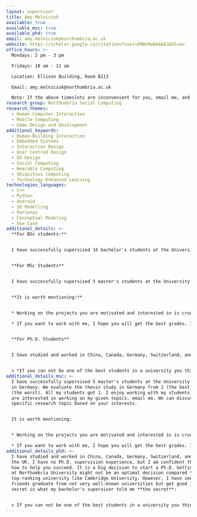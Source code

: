 ```yaml
---
layout: supervisor
title: Amy Melniczuk
available: true
available_msc: true
available_phd: true
email: amy.melniczuk@northumbria.ac.uk
website: https://scholar.google.ca/citations?user=EMWnRw8AAAAJ&hl=en
office_hours: >-
  Mondays: 2 pm - 3 pm

  Fridays: 10 am - 11 am

  Location: Ellison Building, Room B113

  Email: amy.melniczuk@northumbria.ac.uk

  Note: If the above timeslots are inconvenient for you, email me, and we can try to make it on another day. In addition, to save you precious time, even though you will come on Mondays and Fridays, it is still good to email me in case I am not in the office for some teaching tasks. 
research_group: Northumbria Social Computing
research_themes:
  - Human-Computer Interaction
  - Mobile Computing
  - Game Design and Development
additional_keywords:
  - Human-Building Interaction
  - Embedded Systems
  - Interaction Design
  - User Centred Design
  - UX Design
  - Social Computing
  - Wearable Computing
  - Ubiquitous Computing
  - Technology-Enhanced Learning
technologies_languages:
  - C++
  - Python
  - Android
  - 3D Modelling
  - Personas
  - Conceptual Modeling
  - Use Case
additional_details: >-
  **For BSc students:**


  I have successfully supervised 16 bachelor's students at the University of Munich in Germany. We evaluate the thesis study in Germany from 1 (the best) to 5 (the worst). Thirteen of my students got 1. I enjoy working with my students. If you are interested in working on my given topics, email me. We can discuss a specific research topic based on your interests. Working on the projects you are motivated and interested in is crucial for me. It is worth mentioning if you want to work with me, I hope you will get the best grades. In other words, if you want to pass the thesis study, I am sorry, but I might not be your ideal supervisor. 


  **For MSc Students**


  I have successfully supervised 5 master's students at the University of Munich in Germany. We evaluate the thesis study in Germany from 1 (the best) to 5 (the worst). All my students got 1. I enjoy working with my students. If you are interested in working on my given topics, email me. We can discuss a specific research topic based on your interests. 


  **It is worth mentioning:**


  * Working on the projects you are motivated and interested in is crucial for me. Therefore, **do make an appointment with me first to discuss your interests**. My email address is amy.melniczuk@northumbria.ac.uk. Usually, I can reply to you in less than two days. 

  * If you want to work with me, I hope you will get the best grades. In other words, if you want to pass the thesis study, I am sorry, but I might not be your ideal supervisor.


  **For Ph.D. Students**


  I have studied and worked in China, Canada, Germany, Switzerland, and now in the UK. I have no Ph.D. supervision experience, but I am confident that I know how to help you succeed. It is a big decision to start a Ph.D. Getting a Ph.D. at Northumbria University might not be an optimal decision compared to a top-ranking university like Cambridge University. However, I have seen many friends graduate from not very well-known universities but get good jobs. My bachelor's supervisor told me **the secret**: 


  > *If you can not be one of the best students in a university you think does not deserve you, how can you be confident that you will be successful in a top university?*
additional_details_msc: >-
  I have successfully supervised 5 master's students at the University of Munich
  in Germany. We evaluate the thesis study in Germany from 1 (the best) to 5
  (the worst). All my students got 1. I enjoy working with my students. If you
  are interested in working on my given topics, email me. We can discuss a
  specific research topic based on your interests. 


  It is worth mentioning:


  * Working on the projects you are motivated and interested in is crucial for me. Therefore, do make an appointment with me first to discuss your interests. My email address is amy.melniczuk@northumbria.ac.uk. Usually, I can reply to you in less than two days. 

  * If you want to work with me, I hope you will get the best grades. In other words, if you want to pass the thesis study, I am sorry, but I might not be your ideal supervisor.
additional_details_phd: >-
  I have studied and worked in China, Canada, Germany, Switzerland, and now in
  the UK. I have no Ph.D. supervision experience, but I am confident that I know
  how to help you succeed. It is a big decision to start a Ph.D. Getting a Ph.D.
  at Northumbria University might not be an optimal decision compared to a
  top-ranking university like Cambridge University. However, I have seen many
  friends graduate from not very well-known universities but get good jobs. The
  secret is what my bachelor's supervisor told me **the secret**: 


  > If you can not be one of the best students in a university you think does not deserve you, how can you be confident that you will be successful in a top university?
---
```

